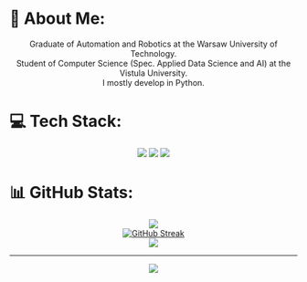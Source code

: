 # 💫 About Me:
<p align="center">Graduate of Automation and Robotics at the Warsaw University of Technology.</br>  
  Student of Computer Science (Spec. Applied Data Science and AI) at the Vistula University.</br>
  I mostly develop in Python.
</p>


# 💻 Tech Stack:
<p align="center"><img src="https://img.shields.io/badge/python-3670A0?style=for-the-badge&logo=python&logoColor=ffdd54">
<img src="https://img.shields.io/badge/Linux-FCC624?style=for-the-badge&logo=linux&logoColor=black">
<img src="https://img.shields.io/badge/-Arduino-00979D?style=for-the-badge&logo=Arduino&logoColor=white">
</p>

# 📊 GitHub Stats:
<p align="center">
  <img src="https://github-readme-stats-sigma-five.vercel.app/api?username=PiotrWeppo&theme=dark&hide_border=false&include_all_commits=true&count_private=true"></br>
  <a href="https://git.io/streak-stats"><img src="https://streak-stats.demolab.com?user=PiotrWeppo&theme=dark&mode=weekly" alt="GitHub Streak" /></a></br>
  <img src="https://github-readme-stats-sigma-five.vercel.app/api/top-langs/?username=PiotrWeppo&theme=dark&hide_border=false&include_all_commits=true&count_private=false&layout=compact"></br>
</p>

---
<p align="center">
  <img src="https://visitcount.itsvg.in/api?id=PiotrWeppo&icon=0&color=0">
</p>

<!-- Proudly created with GPRM ( https://gprm.itsvg.in ) -->
